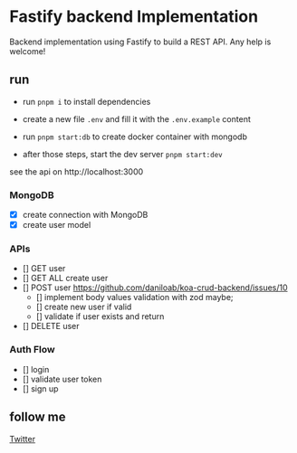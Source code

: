 # Fastify backend Implementation
Backend implementation using Fastify to build a REST API.
Any help is welcome!

## run
- run `pnpm i` to install dependencies

- create a new file `.env` and fill it with the `.env.example` content

- run `pnpm start:db` to create docker container with mongodb

- after those steps, start the dev server `pnpm start:dev`

see the api on http://localhost:3000

### MongoDB
- [x] create connection with MongoDB
- [x] create user model

### APIs
- [] GET user
- [] GET ALL create user
- [] POST user https://github.com/daniloab/koa-crud-backend/issues/10
  - [] implement body values validation with zod maybe;
  - [] create new user if valid
  - [] validate if user exists and return
- [] DELETE user

### Auth Flow
- [] login
- [] validate user token
- [] sign up

## follow me
[Twitter](https://www.twitter.com/Joabesv)
